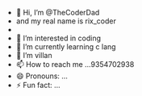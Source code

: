   - 👋 Hi, I’m @TheCoderDad
  - and my real name is rix_coder
  - 
- 👀 I’m interested in coding
- 🌱 I’m currently learning c lang
- 💞️ I’m villan
- 📫 How to reach me ...9354702938
- 😄 Pronouns: ...
- ⚡ Fun fact: ...

<!---
TheCoderDad/TheCoderDad is a ✨ special ✨ repository because its `README.md` (this file) appears on your GitHub profile.
You can click the Preview link to take a look at your changes.
--->
